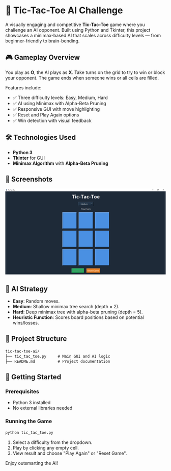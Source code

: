 # 🧠 Tic-Tac-Toe AI Challenge

A visually engaging and competitive **Tic-Tac-Toe** game where you challenge an AI opponent. Built using Python and Tkinter, this project showcases a minimax-based AI that scales across difficulty levels — from beginner-friendly to brain-bending.

## 🎮 Gameplay Overview

You play as **O**, the AI plays as **X**. Take turns on the grid to try to win or block your opponent. The game ends when someone wins or all cells are filled. 

Features include:
- ✅ Three difficulty levels: Easy, Medium, Hard
- ✅ AI using Minimax with Alpha-Beta Pruning
- ✅ Responsive GUI with move highlighting
- ✅ Reset and Play Again options
- ✅ Win detection with visual feedback

## 🛠️ Technologies Used

- **Python 3**
- **Tkinter** for GUI
- **Minimax Algorithm** with **Alpha-Beta Pruning**

## 📸 Screenshots

![Screenshot](capture.png)



## 🧠 AI Strategy

- **Easy**: Random moves.
- **Medium**: Shallow minimax tree search (depth = 2).
- **Hard**: Deep minimax tree with alpha-beta pruning (depth = 5).
- **Heuristic Function**: Scores board positions based on potential wins/losses.

## 📂 Project Structure

```
tic-tac-toe-ai/
├── tic_tac_toe.py     # Main GUI and AI logic
├── README.md          # Project documentation
```

## 🚀 Getting Started

### Prerequisites

- Python 3 installed
- No external libraries needed

### Running the Game

```bash
python tic_tac_toe.py
```

1. Select a difficulty from the dropdown.
2. Play by clicking any empty cell.
3. View result and choose "Play Again" or "Reset Game".


Enjoy outsmarting the AI!
